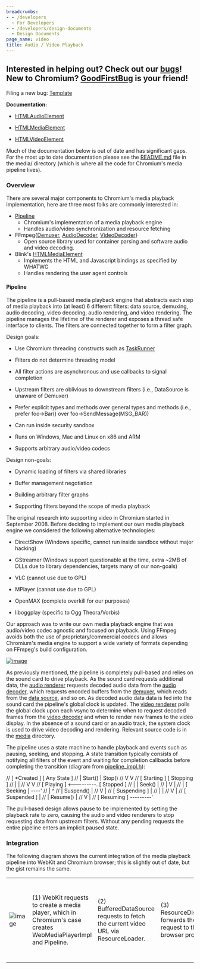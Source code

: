 ```yaml
---
breadcrumbs:
- - /developers
  - For Developers
- - /developers/design-documents
  - Design Documents
page_name: video
title: Audio / Video Playback
---
```


## Interested in helping out? Check out our [bugs](https://bugs.chromium.org/p/chromium/issues/list?q=component%3AInternals%3EMedia)! New to Chromium? [GoodFirstBug](https://bugs.chromium.org/p/chromium/issues/list?can=2&q=component%3AInternals%3EMedia+Hotlist%3DGoodFirstBug) is your friend!

Filing a new bug:
[Template](https://bugs.chromium.org/p/chromium/issues/entry?template=Audio/Video%20Issue)

**Documentation:**

- [HTMLAudioElement](https://html.spec.whatwg.org/#htmlaudioelement)

- [HTMLMediaElement](https://html.spec.whatwg.org/#htmlmediaelement)

- [HTMLVideoElement](https://html.spec.whatwg.org/#htmlvideoelement)

Much of the documentation below is out of date and has significant gaps. For the
most up to date documentation please see the
[README.md](https://chromium.googlesource.com/chromium/src/+/HEAD/media/README.md)
file in the media/ directory (which is where all the code for Chromium's media
pipeline lives).

### Overview

There are several major components to Chromium's media playback implementation,
here are three most folks are commonly interested in:

*   [Pipeline](https://cs.chromium.org/chromium/src/media/base/pipeline.h)
    *   Chromium's implementation of a media playback engine
    *   Handles audio/video synchronization and resource fetching
*   FFmpeg{[Demuxer](https://cs.chromium.org/chromium/src/media/filters/ffmpeg_demuxer.h),
            [AudioDecoder](https://cs.chromium.org/chromium/src/media/filters/ffmpeg_audio_decoder.h),
            [VideoDecoder](https://cs.chromium.org/chromium/src/media/filters/ffmpeg_video_decoder.h)}
    *   Open source library used for container parsing and software
                audio and video decoding.
*   Blink's
            [HTMLMediaElement](https://cs.chromium.org/chromium/src/third_party/WebKit/Source/core/html/media/HTMLMediaElement.h)
    *   Implements the HTML and Javascript bindings as specified by
                WHATWG
    *   Handles rendering the user agent controls

#### Pipeline

The pipeline is a pull-based media playback engine that abstracts each step of
media playback into (at least) 6 different filters: data source, demuxing, audio
decoding, video decoding, audio rendering, and video rendering. The pipeline
manages the lifetime of the renderer and exposes a thread safe interface to
clients. The filters are connected together to form a filter graph.

Design goals:

- Use Chromium threading constructs such as
[TaskRunner](https://cs.chromium.org/chromium/src/base/task_runner.h)

- Filters do not determine threading model

- All filter actions are asynchronous and use callbacks to signal completion

- Upstream filters are oblivious to downstream filters (i.e., DataSource is
unaware of Demuxer)

- Prefer explicit types and methods over general types and methods (i.e., prefer
foo-&gt;Bar() over foo-&gt;SendMessage(MSG_BAR))

- Can run inside security sandbox

- Runs on Windows, Mac and Linux on x86 and ARM

- Supports arbitrary audio/video codecs

Design non-goals:

- Dynamic loading of filters via shared libraries

- Buffer management negotiation

- Building arbitrary filter graphs

- Supporting filters beyond the scope of media playback

The original research into supporting video in Chromium started in September
2008. Before deciding to implement our own media playback engine we considered
the following alternative technologies:

- DirectShow (Windows specific, cannot run inside sandbox without major hacking)

- GStreamer (Windows support questionable at the time, extra ~2MB of DLLs due to
library dependencies, targets many of our non-goals)

- VLC (cannot use due to GPL)

- MPlayer (cannot use due to GPL)

- OpenMAX (complete overkill for our purposes)

- liboggplay (specific to Ogg Theora/Vorbis)

Our approach was to write our own media playback engine that was audio/video
codec agnostic and focused on playback. Using FFmpeg avoids both the use of
proprietary/commercial codecs and allows Chromium's media engine to support a
wide variety of formats depending on FFmpeg's build configuration.

[<img alt="image"
src="/developers/design-documents/video/video_stack_arch.png">](/developers/design-documents/video/video_stack_arch.png)

As previously mentioned, the pipeline is completely pull-based and relies on the
sound card to drive playback. As the sound card requests additional data, the
[audio
renderer](https://cs.chromium.org/chromium/src/media/base/audio_renderer.h)
requests decoded audio data from the [audio
decoder](https://cs.chromium.org/chromium/src/media/base/audio_decoder.h), which
requests encoded buffers from the
[demuxer](https://cs.chromium.org/chromium/src/media/base/demuxer.h), which
reads from the [data
source](https://cs.chromium.org/chromium/src/media/base/data_source.h), and so
on. As decoded audio data data is fed into the sound card the pipeline's global
clock is updated. The [video
renderer](https://cs.chromium.org/chromium/src/media/base/video_renderer.h)
polls the global clock upon each vsync to determine when to request decoded
frames from the [video
decoder](https://cs.chromium.org/chromium/src/media/base/video_decoder.h) and
when to render new frames to the video display. In the absence of a sound card
or an audio track, the system clock is used to drive video decoding and
rendering. Relevant source code is in the
[media](https://cs.chromium.org/chromium/src/media/) directory.

The pipeline uses a state machine to handle playback and events such as pausing,
seeking, and stopping. A state transition typically consists of notifying all
filters of the event and waiting for completion callbacks before completing the
transition (diagram from
[pipeline_impl.h](https://cs.chromium.org/chromium/src/media/base/pipeline_impl.h)):

// \[ \*Created \] \[ Any State \] // | Start() | Stop() // V V // \[ Starting
\] \[ Stopping \] // | | // V V // \[ Playing \] &lt;---------. \[ Stopped \] //
| | Seek() | // | V | // | \[ Seeking \] ----' // | ^ // | Suspend() | // V | //
\[ Suspending \] | // | | // V | // \[ Suspended \] | // | Resume() | // V | //
\[ Resuming \] ---------'

The pull-based design allows pause to be implemented by setting the playback
rate to zero, causing the audio and video renderers to stop requesting data from
upstream filters. Without any pending requests the entire pipeline enters an
implicit paused state.

### Integration

The following diagram shows the current integration of the media playback
pipeline into WebKit and Chromium browser; this is slightly out of date, but the
gist remains the same.

<table>
<tr>
<td> <img alt="image" src="/developers/design-documents/video/video_stack_chrome.png"> </td>
<td> (1) WebKit requests to create a media player, which in Chromium's case creates WebMediaPlayerImpl and Pipeline.</td>
<td> (2) BufferedDataSource requests to fetch the current video URL via ResourceLoader.</td>
<td> (3) ResourceDispatcher forwards the request to the browser process.</td>
<td> (4) A URLRequest is created for the request, which may already have cached data present in HttpCache. Data is sent back to BufferedDataSource as it becomes available.</td>
<td> (5) FFmpeg demuxes and decodes audio/video data.</td>
<td> (6) Due to sandboxing, AudioRendererImpl cannot open an audio device directly and requests the browser to open the device on its behalf.</td>
<td> (7) The browser opens a new audio device and forwards audio callbacks to the corresponding render process.</td>
<td> (8) Invalidates are sent to WebKit as new frames are available.</td>
</tr>
</table>
